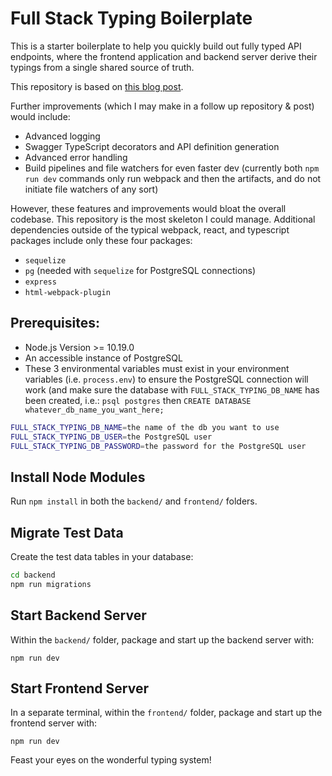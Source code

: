 # Full Stack Typing Boilerplate

This is a starter boilerplate to help you quickly build out fully typed API endpoints, where the frontend application and backend server derive their typings from a single shared source of truth.

This repository is based on [this blog post]().

Further improvements (which I may make in a follow up repository & post) would include:

- Advanced logging
- Swagger TypeScript decorators and API definition generation
- Advanced error handling
- Build pipelines and file watchers for even faster dev (currently both `npm run dev` commands only run webpack and then the artifacts, and do not initiate file watchers of any sort)

However, these features and improvements would bloat the overall codebase. This repository is the most skeleton I could manage. Additional dependencies outside of the typical webpack, react, and typescript packages include only these four packages:

- `sequelize`
- `pg` (needed with `sequelize` for PostgreSQL connections)
- `express`
- `html-webpack-plugin`

## Prerequisites:

- Node.js Version >= 10.19.0
- An accessible instance of PostgreSQL
- These 3 environmental variables must exist in your environment variables (i.e. `process.env`) to ensure the PostgreSQL connection will work (and make sure the database with `FULL_STACK_TYPING_DB_NAME` has been created, i.e.: `psql postgres` then `CREATE DATABASE whatever_db_name_you_want_here;` 

```bash
FULL_STACK_TYPING_DB_NAME=the name of the db you want to use
FULL_STACK_TYPING_DB_USER=the PostgreSQL user
FULL_STACK_TYPING_DB_PASSWORD=the password for the PostgreSQL user
```

## Install Node Modules

Run `npm install` in both the `backend/` and `frontend/` folders.

## Migrate Test Data

Create the test data tables in your database:

```bash
cd backend
npm run migrations
```

## Start Backend Server

Within the `backend/` folder, package and start up the backend server with:

`npm run dev`

## Start Frontend Server

In a separate terminal, within the `frontend/` folder, package and start up the frontend server with:

`npm run dev`

Feast your eyes on the wonderful typing system!